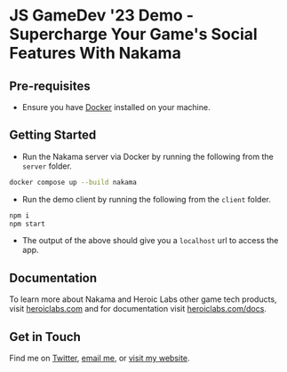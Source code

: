 # JS GameDev '23 Demo - Supercharge Your Game's Social Features With Nakama

## Pre-requisites

- Ensure you have [Docker](https://www.docker.com/products/docker-desktop/) installed on your machine.

## Getting Started

- Run the Nakama server via Docker by running the following from the `server` folder.

```bash
docker compose up --build nakama
```

- Run the demo client by running the following from the `client` folder.

```bash
npm i
npm start
```

- The output of the above should give you a `localhost` url to access the app.

## Documentation

To learn more about Nakama and Heroic Labs other game tech products, visit [heroiclabs.com](https://www.heroiclabs.com) and for documentation visit [heroiclabs.com/docs](https://www.heroiclabs.com/docs).

## Get in Touch

Find me on [Twitter](https://www.twitter.com/codewithtom), [email me](mailto:tom@codewithtom.com), or [visit my website](https://www.codewithtom.com).


